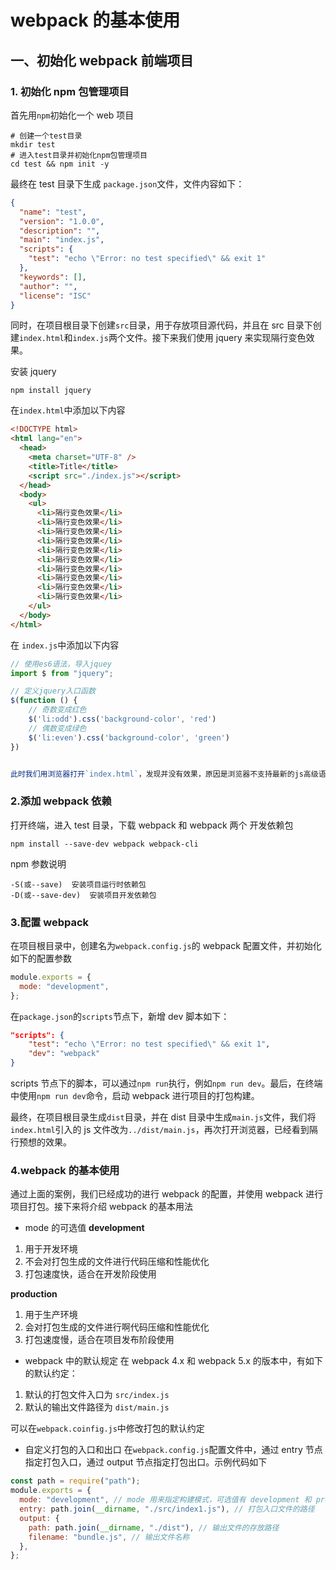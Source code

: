 # webpack 的基本使用

## 一、初始化 webpack 前端项目

### 1. 初始化 npm 包管理项目

首先用`npm`初始化一个 web 项目

```shell
# 创建一个test目录
mkdir test
# 进入test目录并初始化npm包管理项目
cd test && npm init -y
```

最终在 test 目录下生成 `package.json`文件，文件内容如下：

```json
{
  "name": "test",
  "version": "1.0.0",
  "description": "",
  "main": "index.js",
  "scripts": {
    "test": "echo \"Error: no test specified\" && exit 1"
  },
  "keywords": [],
  "author": "",
  "license": "ISC"
}
```

同时，在项目根目录下创建`src`目录，用于存放项目源代码，并且在 src 目录下创建`index.html`和`index.js`两个文件。接下来我们使用 jquery 来实现隔行变色效果。

安装 jquery

```
npm install jquery
```

在`index.html`中添加以下内容

```html
<!DOCTYPE html>
<html lang="en">
  <head>
    <meta charset="UTF-8" />
    <title>Title</title>
    <script src="./index.js"></script>
  </head>
  <body>
    <ul>
      <li>隔行变色效果</li>
      <li>隔行变色效果</li>
      <li>隔行变色效果</li>
      <li>隔行变色效果</li>
      <li>隔行变色效果</li>
      <li>隔行变色效果</li>
      <li>隔行变色效果</li>
      <li>隔行变色效果</li>
      <li>隔行变色效果</li>
      <li>隔行变色效果</li>
    </ul>
  </body>
</html>
```

在 `index.js`中添加以下内容

```javascript
// 使用es6语法，导入jquey
import $ from "jquery";

// 定义jquery入口函数
$(function () {
    // 奇数变成红色
    $('li:odd').css('background-color', 'red')
    // 偶数变成绿色
    $('li:even').css('background-color', 'green')
})


此时我们用浏览器打开`index.html`，发现并没有效果，原因是浏览器不支持最新的js高级语法。接下来我们将介绍webpack，并使用webpack打包，自动解决兼容性问题。

```

### 2.添加 webpack 依赖

打开终端，进入 test 目录，下载 webpack 和 webpack 两个 开发依赖包

```
npm install --save-dev webpack webpack-cli
```

npm 参数说明

```
-S(或--save)  安装项目运行时依赖包
-D(或--save-dev)  安装项目开发依赖包
```

### 3.配置 webpack

在项目根目录中，创建名为`webpack.config.js`的 webpack 配置文件，并初始化如下的配置参数

```javascript
module.exports = {
  mode: "development",
};
```

在`package.json`的`scripts`节点下，新增 dev 脚本如下：

```json
"scripts": {
    "test": "echo \"Error: no test specified\" && exit 1",
    "dev": "webpack"
}
```

scripts 节点下的脚本，可以通过`npm run`执行，例如`npm run dev`。最后，在终端中使用`npm run dev`命令，启动 webpack 进行项目的打包构建。

最终，在项目根目录生成`dist`目录，并在 dist 目录中生成`main.js`文件，我们将`index.html`引入的 js 文件改为`../dist/main.js`，再次打开浏览器，已经看到隔行预想的效果。

### 4.webpack 的基本使用

通过上面的案例，我们已经成功的进行 webpack 的配置，并使用 webpack 进行项目打包。接下来将介绍 webpack 的基本用法

- mode 的可选值
  **development**

1. 用于开发环境
2. 不会对打包生成的文件进行代码压缩和性能优化
3. 打包速度快，适合在开发阶段使用

**production**

1. 用于生产环境
2. 会对打包生成的文件进行啊代码压缩和性能优化
3. 打包速度慢，适合在项目发布阶段使用

- webpack 中的默认规定
  在 webpack 4.x 和 webpack 5.x 的版本中，有如下的默认约定：

1. 默认的打包文件入口为 `src/index.js`
2. 默认的输出文件路径为 `dist/main.js`

可以在`webpack.coinfig.js`中修改打包的默认约定

- 自定义打包的入口和出口
  在`webpack.config.js`配置文件中，通过 entry 节点指定打包入口，通过 output 节点指定打包出口。示例代码如下

```javascript
const path = require("path");
module.exports = {
  mode: "development", // mode 用来指定构建模式，可选值有 development 和 production
  entry: path.join(__dirname, "./src/index1.js"), // 打包入口文件的路径
  output: {
    path: path.join(__dirname, "./dist"), // 输出文件的存放路径
    filename: "bundle.js", // 输出文件名称
  },
};
```
